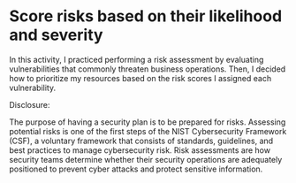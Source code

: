 # Score risks based on their likelihood and severity

In this activity, I practiced performing a risk assessment by evaluating vulnerabilities that commonly threaten business operations. Then, I decided how to prioritize my resources based on the risk scores I assigned each vulnerability.

Disclosure:

The purpose of having a security plan is to be prepared for risks. Assessing potential risks is one of the first steps of the NIST Cybersecurity Framework (CSF), a voluntary framework that consists of standards, guidelines, and best practices to manage cybersecurity risk. Risk assessments are how security teams determine whether their security operations are adequately positioned to prevent cyber attacks and protect sensitive information.
